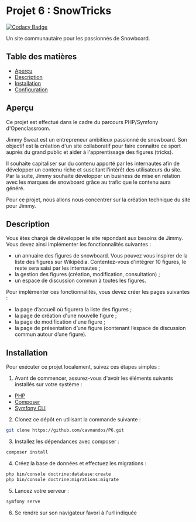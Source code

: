 # Projet 6 : SnowTricks

[![Codacy Badge](https://app.codacy.com/project/badge/Grade/ed55232d6e554a24beeabe58b1bde2ee)](https://app.codacy.com/gh/cavmandos/P6/dashboard?utm_source=gh&utm_medium=referral&utm_content=&utm_campaign=Badge_grade)

Un site communautaire pour les passionnés de Snowboard.

## Table des matières

-  [Aperçu](#aperçu)
-  [Description](#description)
-  [Installation](#installation)
-  [Configuration](#configuration)

## Aperçu

Ce projet est effectué dans le cadre du parcours PHP/Symfony d'Openclassroom.

Jimmy Sweat est un entrepreneur ambitieux passionné de snowboard. Son objectif est la création d'un site collaboratif pour faire connaître ce sport auprès du grand public et aider à l'apprentissage des figures (tricks).

Il souhaite capitaliser sur du contenu apporté par les internautes afin de développer un contenu riche et suscitant l’intérêt des utilisateurs du site. Par la suite, Jimmy souhaite développer un business de mise en relation avec les marques de snowboard grâce au trafic que le contenu aura généré.

Pour ce projet, nous allons nous concentrer sur la création technique du site pour Jimmy.

## Description

Vous êtes chargé de développer le site répondant aux besoins de Jimmy. Vous devez ainsi implémenter les fonctionnalités suivantes : 

-  un annuaire des figures de snowboard. Vous pouvez vous inspirer de la liste des figures sur Wikipédia. Contentez-vous d'intégrer 10 figures, le reste sera saisi par les internautes ;
-  la gestion des figures (création, modification, consultation) ;
-  un espace de discussion commun à toutes les figures.

Pour implémenter ces fonctionnalités, vous devez créer les pages suivantes :

-  la page d’accueil où figurera la liste des figures ; 
-  la page de création d'une nouvelle figure ;
-  la page de modification d'une figure ;
-  la page de présentation d’une figure (contenant l’espace de discussion commun autour d’une figure).

## Installation

Pour exécuter ce projet localement, suivez ces étapes simples :

1.  Avant de commencer, assurez-vous d'avoir les éléments suivants installés sur votre système :

-  [PHP](https://www.php.net/manual/en/install.php)
-  [Composer](https://getcomposer.org/download/)
-  [Symfony CLI](https://symfony.com/download)

2.  Clonez ce dépôt en utilisant la commande suivante :

```bash 
git clone https://github.com/cavmandos/P6.git
```

3.  Installez les dépendances avec composer :

```bash
composer install
```

4.  Créez la base de données et effectuez les migrations :

```bash
php bin/console doctrine:database:create
php bin/console doctrine:migrations:migrate
```

5.  Lancez votre serveur :

```bash
symfony serve
```

6.  Se rendre sur son navigateur favori à l'url indiquée